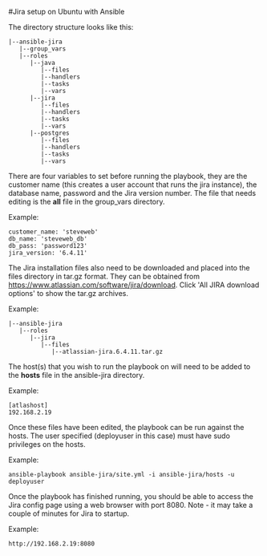 #Jira setup on Ubuntu with Ansible

The directory structure looks like this:
```
|--ansible-jira
   |--group_vars
   |--roles
      |--java
         |--files
         |--handlers
         |--tasks
         |--vars
      |--jira  
         |--files
         |--handlers
         |--tasks
         |--vars
      |--postgres
         |--files
         |--handlers
         |--tasks
         |--vars
```
There are four variables to set before running the playbook, they are the customer name (this creates a user account that runs the jira instance), the database name, password and the Jira version number. The file that needs editing is the **all** file in the group_vars directory.

Example:
```
customer_name: 'steveweb'
db_name: 'steveweb_db'
db_pass: 'password123'
jira_version: '6.4.11'
```  

The Jira installation files also need to be downloaded and placed into the files directory in tar.gz format. They can be obtained from https://www.atlassian.com/software/jira/download. Click 'All JIRA download options' to show the tar.gz archives.

Example:
```
|--ansible-jira
   |--roles
      |--jira
         |--files
            |--atlassian-jira.6.4.11.tar.gz
```

The host(s) that you wish to run the playbook on will need to be added to the **hosts** file in the ansible-jira directory.

Example:
```
[atlashost]
192.168.2.19
```

Once these files have been edited, the playbook can be run against the hosts. The user specified (deployuser in this case) must have sudo privileges on the hosts.

Example:
```
ansible-playbook ansible-jira/site.yml -i ansible-jira/hosts -u deployuser
```

Once the playbook has finished running, you should be able to access the Jira config page using a web browser with port 8080. Note - it may take a couple of minutes for Jira to startup.

Example:
```
http://192.168.2.19:8080
```
